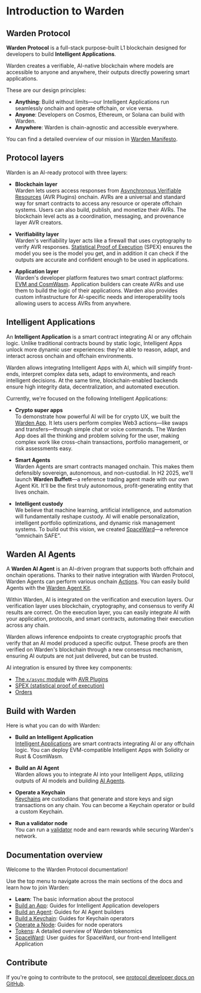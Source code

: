 ﻿---
sidebar_position: 1
id: home-doc
slug: /
---

# Introduction to Warden

## Warden Protocol

**Warden Protocol** is a full-stack purpose-built L1 blockchain designed for developers to build **Intelligent Applications**.

Warden creates a verifiable, AI-native blockchain where models are accessible to anyone and anywhere, their outputs directly powering smart applications.

These are our design principles:

- **Anything**: Build without limits—our Intelligent Applications run seamlessly onchain and operate offchain, or vice versa.
- **Anyone**: Developers on Cosmos, Ethereum, or Solana can build with Warden.
- **Anywhere**: Warden is chain-agnostic and accessible everywhere.

You can find a detailed overview of our mission in [Warden Manifesto](/learn/warden-manifesto).

## Protocol layers

Warden is an AI-ready protocol with three layers:

- **Blockchain layer**  
Warden lets users access responses from [Asynchronous Verifiable Resources](/learn/glossary#avr-plugin) (AVR Plugins) onchain. AVRs are a universal and standard way for smart contracts to access any resource or operate offchain systems. Users can also build, publish, and monetize their AVRs. The blockchain level acts as a coordination, messaging, and provenance layer AVR creators.

- **Verifiability layer**  
Warden's verifiability layer acts like a firewall that uses cryptography to verify AVR responses. [Statistical Proof of Execution](/learn/warden-protocol-modules/x-async#spex) (SPEX) ensures the model you see is the model you get, and in addition it can check if the outputs are accurate and confident enough to be used in applications.

- **Application layer**  
Warden's developer platform features two smart contract platforms: [EVM and CosmWasm](/build-an-app/introduction#smart-contracts). Application builders can create AVRs and use them to build the logic of their applications. Warden also provides custom infrastructure for AI-specific needs and interoperability tools allowing users to access AVRs from anywhere.

## Intelligent Applications

An **Intelligent Application** is a smart contract integrating AI or any offchain logic. Unlike traditional contracts bound by static logic, Intelligent Apps unlock more dynamic user experiences: they're able to reason, adapt, and interact across onchain and offchain environments.

Warden allows integrating Intelligent Apps with AI, which will simplify front-ends, interpret complex data sets, adapt to environments, and reach intelligent decisions. At the same time, blockchain-enabled backends ensure high integrity data, decentralization, and automated execution.

Currently, we're focused on the following Intelligent Applications:

- **Crypto super apps**  
  To demonstrate how powerful AI will be for crypto UX, we built the [Warden App](https://app.wardenprotocol.org). It lets users perform complex Web3 actions—like swaps and transfers—through simple chat or voice commands. The Warden App does all the thinking and problem solving for the user, making complex work like cross-chain transactions, portfolio management, or risk assessments easy.

- **Smart Agents**  
  Warden Agents are smart contracts managed onchain. This makes them defensibly sovereign, autonomous, and non-custodial. In H2 2025, we'll launch **Warden Buffett**—a reference trading agent made with our own Agent Kit. It'll be the first truly autonomous, profit-generating entity that lives onchain.

- **Intelligent custody**  
  We believe that machine learning, artificial intelligence, and automation will fundamentally reshape custody. AI will enable personalization, intelligent portfolio optimizations, and dynamic risk management systems. To build out this vision, we created [SpaceWard](https://spaceward.chiado.wardenprotocol.org)—a reference “omnichain SAFE”.

## Warden AI Agents

A **Warden AI Agent** is an AI-driven program that supports both offchain and onchain operations. Thanks to their native integration with Warden Protocol, Warden Agents can perform various onchain [Actions](/learn/glossary#action). You can easily build Agents with the [Warden Agent Kit](/category/warden-agent-kit).

Within Warden, AI is integrated on the verification and execution layers. Our verification layer uses blockchain, cryptography, and consensus to verify AI results are correct. On the execution layer, you can easily integrate AI with your application, protocols, and smart contracts, automating their execution across any chain.

Warden allows inference endpoints to create cryptographic proofs that verify that an AI model produced a specific output. These proofs are then verified on Warden's blockchain through a new consensus mechanism, ensuring AI outputs are not just delivered, but can be trusted.

AI integration is ensured by three key components:

- [The `x/async` module](/learn/warden-protocol-modules/x-async) with [AVR Plugins](/learn/glossary#avr-plugin)
- [SPEX (statistical proof of execution)](/learn/warden-protocol-modules/x-async#spex)
- [Orders](/learn/glossary#order)

## Build with Warden

Here is what you can do with Warden:

- **Build an Intelligent Application**  
[Intelligent Applications](#intelligent-applications) are smart contracts integrating AI or any offchain logic. You can deploy EVM-compatible Intelligent Apps with Solidity or Rust & CosmWasm.

- **Build an AI Agent**  
Warden allows you to integrate AI into your Intelligent Apps, utilizing outputs of AI models and building [AI Agents](#warden-ai-agents).

- **Operate a Keychain**  
[Keychains](/learn/glossary#keychain) are custodians that generate and store keys and sign transactions on any chain. You can become a Keychain operator or build a custom Keychain.

- **Run a validator node**  
You can run a [validator](/learn/glossary#validator) node and earn rewards while securing Warden's network.

## Documentation overview

Welcome to the Warden Protocol documentation!

Use the top menu to navigate across the main sections of the docs and learn how to join Warden:

- **Learn**: The basic information about the protocol
- [Build an App](/build-an-app/introduction): Guides for Intelligent Application developers
- [Build an Agent](/build-an-agent/introduction): Guides for AI Agent builders
- [Build a Keychain](/build-a-keychain/introduction): Guides for Keychain operators
- [Operate a Node](/operate-a-node/introduction): Guides for node operators
- [Tokens](/tokens/introduction): A detailed overview of Warden tokenomics
- [SpaceWard](https://help.wardenprotocol.org): User guides for SpaceWard, our front-end Intelligent Application

## Contribute

If you're going to contribute to the protocol, see [protocol developer docs on GitHub](https://github.com/warden-protocol/wardenprotocol/tree/v0.6.3/protocol-developer-docs).
